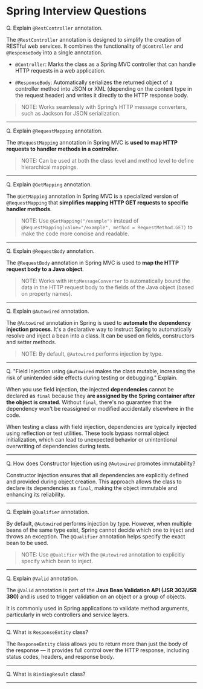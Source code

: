 # Spring Interview Questions

Q. Explain `@RestController` annotation.

The `@RestController` annotation is designed to simplify the creation of RESTful web services. It combines the functionality of `@Controller` and `@ResponseBody` into a single annotation.

- `@Controller`: Marks the class as a Spring MVC controller that can handle HTTP requests in a web application. 

- `@ResponseBody`: Automatically serializes the returned object of a controller method into JSON or XML (depending on the content type in the request header) and writes it directly to the HTTP response body.

> NOTE: Works seamlessly with Spring’s HTTP message converters, such as Jackson for JSON serialization.

---

Q. Explain `@RequestMapping` annotation.

The `@RequestMapping` annotation in Spring MVC is **used to map HTTP requests to handler methods in a controller**. 

> NOTE: Can be used at both the class level and method level to define hierarchical mappings.

---

Q. Explain `@GetMapping` annotation.

The `@GetMapping` annotation in Spring MVC is a specialized version of `@RequestMapping` that **simplifies mapping HTTP GET requests to specific handler methods**.

> NOTE: Use `@GetMapping("/example")` instead of `@RequestMapping(value="/example", method = RequestMethod.GET)` to make the code more concise and readable.

---

Q. Explain `@RequestBody` annotation.

The `@RequestBody` annotation in Spring MVC is used to **map the HTTP request body to a Java object**. 

> NOTE: Works with `HttpMessageConverter` to automatically bound the data in the HTTP request body to the fields of the Java object (based on property names).

---

Q. Explain `@Autowired` annotation.

The `@Autowired` annotation in Spring is used to **automate the dependency injection process**. It's a declarative way to instruct Spring to automatically resolve and inject a bean into a class. It can be used on fields, constructors and setter methods.

> NOTE: By default, `@Autowired` performs injection by type. 

---

Q. "Field Injection using `@Autowired` makes the class mutable, increasing the risk of unintended side effects during testing or debugging." Explain.

When you use field injection, the injected **dependencies** cannot be declared as `final` because they **are assigned by the Spring container after the object is created**. Without `final`, there's no guarantee that the dependency won't be reassigned or modified accidentally elsewhere in the code.

When testing a class with field injection, dependencies are typically injected using reflection or test utilities. These tools bypass normal object initialization, which can lead to unexpected behavior or unintentional overwriting of dependencies during tests.

---

Q. How does Constructor Injection using `@Autowired` promotes immutability?

Constructor injection ensures that all dependencies are explicitly defined and provided during object creation. This approach allows the class to declare its dependencies as `final`, making the object immutable and enhancing its reliability.

---

Q. Explain `@Qualifier` annotation.

By default, `@Autowired` performs injection by type. However, when multiple beans of the same type exist, Spring cannot decide which one to inject and throws an exception. The `@Qualifier` annotation helps specify the exact bean to be used.

> NOTE: Use `@Qualifier` with the `@Autowired` annotation to explicitly specify which bean to inject.

---


Q. Explain `@Valid` annotation.

The `@Valid` annotation is part of the **Java Bean Validation API (JSR 303/JSR 380)** and is used to trigger validation on an object or a group of objects. 

It is commonly used in Spring applications to validate method arguments, particularly in web controllers and service layers.

---

Q. What is `ResponseEntity` class?

The `ResponseEntity` class allows you to return more than just the body of the response — it provides full control over the HTTP response, including status codes, headers, and response body.

--- 

Q. What is `BindingResult` class?

    

---



